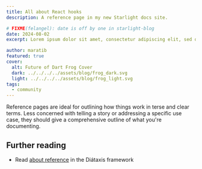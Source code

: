 ```yaml
---
title: All about React hooks
description: A reference page in my new Starlight docs site.

# FIXME(felangel): date is off by one in starlight-blog
date: 2024-08-02
excerpt: Lorem ipsum dolor sit amet, consectetur adipiscing elit, sed do eiusmod tempor incididunt ut labore et dolore magna aliqua. Ut enim ad minim veniam, quis nostrud exercitation ullamco laboris nisi ut aliquip ex ea commodo consequat. Duis aute irure dolor in reprehenderit in voluptate velit esse cillum dolore eu fugiat nulla pariatur. Excepteur sint occaecat cupidatat non proident, sunt in culpa qui officia deserunt mollit anim id est laborum.

author: maratib
featured: true
cover:
  alt: Future of Dart Frog Cover
  dark: ../../../../assets/blog/frog_dark.svg
  light: ../../../../assets/blog/frog_light.svg
tags:
  - community
---
```


Reference pages are ideal for outlining how things work in terse and clear terms.
Less concerned with telling a story or addressing a specific use case, they should give a comprehensive outline of what you're documenting.

## Further reading

- Read [about reference](https://diataxis.fr/reference/) in the Diátaxis framework
